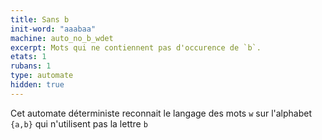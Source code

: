 ```yaml
---
title: Sans b
init-word: "aaabaa"
machine: auto_no_b_wdet
excerpt: Mots qui ne contiennent pas d'occurence de `b`.
etats: 1
rubans: 1
type: automate
hidden: true
---
```

Cet automate déterministe reconnait le langage des mots `w` sur l'alphabet `{a,b}` qui n'utilisent pas la lettre `b`
